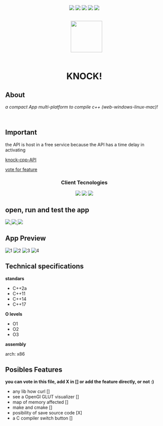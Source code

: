  <div align="center"> 
   <img src="https://img.shields.io/static/v1?label=update&message=last week&color=success">
   <img src="https://img.shields.io/static/v1?label=version&message=1.0.6&color=green">
   <img src="https://img.shields.io/static/v1?label=ports&message=electron&color=blue">
   <img src="https://img.shields.io/static/v1?label=licence&message=MIT&color=red">
   <img src="https://img.shields.io/static/v1?label=CONTRIBUTIONS&message=ALL WELCOME&color=green">
  
   
  
 </div>

<br/>

<div align="center">  
<code>
  <img src="https://i.imgur.com/cac0UeP.png" width="100px">
</code>
</div>

<br/>


<div align="center">
 
 <h1>KNOCK!</h1>
 
</div>


## About

_a compact App multi-platform to compile c++ (web-windows-linux-mac)!_

<br/>

## Important

the API is host in a free service because  the API has a time delay in activating 

[knock-cpp-API](https://github.com/scyth3-c/knock-cpp-API)

[vote for feature](#vote)

<div align="center">
     <h3>Client Tecnologies</h3>
   <img src="https://img.shields.io/static/v1?label=Node.js&message=v14.15.4&color=success"> 
   <img src="https://img.shields.io/static/v1?label=Vue&message=^2.6.11&color=green">
   <img src="https://img.shields.io/static/v1?label=Vuex&message=^3.6.2&color=brightgreen">
</div>




## open, run and test the app

<a href="https://knockcompiler.netlify.app/"> <img src="https://img.shields.io/badge/ WEB NETLIFY HOST-blue"> </a>
<a href="https://knockcompiler.web.app/"> <img src="https://img.shields.io/badge/ WEB FIREBASE HOST-green"> </a>
<a href="https://github.com/scyth3-c/knock-cpp-online/releases/download/notes/Knock.Compiler.Setup.0.1.6.exe"> <img src="https://img.shields.io/badge/Download package-success">  </a>

## App Preview

![1](https://user-images.githubusercontent.com/52190352/152088973-dd839f1b-8b03-4209-a99c-157326a86df0.png)
![2](https://user-images.githubusercontent.com/52190352/152088998-bacb9622-95e0-4ab3-b33e-5ff70e56c8b6.png)
![3](https://user-images.githubusercontent.com/52190352/152089004-eaca947e-3d49-434b-94d1-eedcc5326ceb.png)
![4](https://user-images.githubusercontent.com/52190352/152089008-e37f99df-e743-43a1-9bd1-95479d852ce9.png)


## Technical specifications

<strong>standars</strong>

 - C++2a
 - C++11
 - C++14
 - C++17
 
<strong>O levels</strong>

- O1
- O2
- O3

<strong>assembly</strong>

arch: x86
<p id="vote"></p>


## Posibles Features

<strong> you can vote in this file, add X in [] or add the feature directly, or not :) </strong>

- any lib how curl []
- see a OpenGl GLUT visualizer []
- map of memory affected []
- make and cmake []
- posibility of save source code [X] 
- a C compiler switch button []


